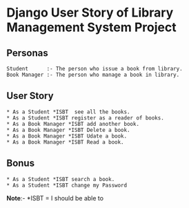 # Django User Story of Library Management System Project


## Personas
```
Student      :- The person who issue a book from library.
Book Manager :- The person who manage a book in library.
```
## User Story
```
* As a Student *ISBT  see all the books.
* As a Student *ISBT register as a reader of books.
* As a Book Manager *ISBT add another book.
* As a Book Manager *ISBT Delete a book.
* As a Book Manager *ISBT Udate a book.
* As a Book Manager *ISBT Read a book.
```
## Bonus

```
* As a Student *ISBT search a book.
* As a Student *ISBT change my Password
```
**Note**:- *ISBT = I should be able to
